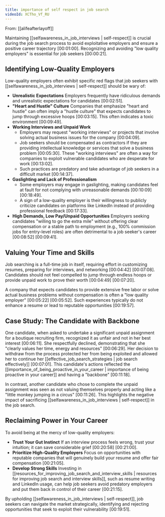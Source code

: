 ```yaml
---
title: importance of self respect in job search
videoId: XCTho_Vf_RU
---
```


From: [[alifeafterlayoff]] <br/> 

Maintaining [[selfawareness_in_job_interviews | self-respect]] is crucial during the job search process to avoid exploitative employers and ensure a positive career trajectory <a class="yt-timestamp" data-t="00:01:00">[00:01:00]</a>. Recognizing and avoiding "low quality employers" is essential for job seekers <a class="yt-timestamp" data-t="00:00:21">[00:00:21]</a>.

## Identifying Low-Quality Employers

Low-quality employers often exhibit specific red flags that job seekers with [[selfawareness_in_job_interviews | self-respect]] should be wary of:

*   **Unrealistic Expectations** Employers frequently have ridiculous demands and unrealistic expectations for candidates <a class="yt-timestamp" data-t="00:02:51">[00:02:51]</a>.
*   **"Heart and Hustle" Culture** Companies that emphasize "heart and hustle" can often imply a "hustle culture" that expects candidates to jump through excessive hoops <a class="yt-timestamp" data-t="00:03:15">[00:03:15]</a>. This often indicates a toxic environment <a class="yt-timestamp" data-t="00:09:49">[00:09:49]</a>.
*   **Working Interviews and Unpaid Work**
    *   Employers may request "working interviews" or projects that involve solving actual business issues for the company <a class="yt-timestamp" data-t="00:04:09">[00:04:09]</a>.
    *   Job seekers should be compensated as contractors if they are providing intellectual knowledge or services that solve a business problem <a class="yt-timestamp" data-t="00:05:30">[00:05:30]</a>. These "working interviews" are often a way for companies to exploit vulnerable candidates who are desperate for work <a class="yt-timestamp" data-t="00:13:02">[00:13:02]</a>.
    *   Such practices are predatory and take advantage of job seekers in a difficult market <a class="yt-timestamp" data-t="00:14:37">[00:14:37]</a>.
*   **Gaslighting and Lack of Professionalism**
    *   Some employers may engage in gaslighting, making candidates feel at fault for not complying with unreasonable demands <a class="yt-timestamp" data-t="00:10:09">[00:10:09]</a> <a class="yt-timestamp" data-t="00:18:49">[00:18:49]</a>.
    *   A sign of a low-quality employer is their willingness to publicly criticize candidates on platforms like LinkedIn instead of providing professional feedback <a class="yt-timestamp" data-t="00:17:33">[00:17:33]</a>.
*   **High Demands, Low Pay/Unpaid Opportunities** Employers seeking candidates "willing to go the extra mile" without offering clear compensation or a stable path to employment (e.g., 100% commission jobs for entry-level roles) are often detrimental to a job seeker's career <a class="yt-timestamp" data-t="00:08:52">[00:08:52]</a> <a class="yt-timestamp" data-t="00:09:41">[00:09:41]</a>.

## Valuing Your Time and Skills

Job searching is a full-time job in itself, requiring effort in customizing resumes, preparing for interviews, and networking <a class="yt-timestamp" data-t="00:04:42">[00:04:42]</a> <a class="yt-timestamp" data-t="00:07:08">[00:07:08]</a>. Candidates should not feel compelled to jump through endless hoops or provide unpaid work to prove their worth <a class="yt-timestamp" data-t="00:04:49">[00:04:49]</a> <a class="yt-timestamp" data-t="00:07:20">[00:07:20]</a>.

A company that expects candidates to provide extensive free labor or solve actual business problems without compensation is often a "low quality employer" <a class="yt-timestamp" data-t="00:05:22">[00:05:22]</a> <a class="yt-timestamp" data-t="00:05:52">[00:05:52]</a>. Such experiences typically do not enhance a resume or lead to reputable opportunities <a class="yt-timestamp" data-t="00:19:57">[00:19:57]</a>.

## Case Study: The Candidate with Backbone

One candidate, when asked to undertake a significant unpaid assignment for a boutique recruiting firm, recognized it as unfair and not in her best interest <a class="yt-timestamp" data-t="00:06:11">[00:06:11]</a>. She respectfully declined, demonstrating that she "clearly values her time, energy and resources" <a class="yt-timestamp" data-t="00:06:29">[00:06:29]</a>. Her decision to withdraw from the process protected her from being exploited and allowed her to continue her [[effective_job_search_strategies | job search effectively]] <a class="yt-timestamp" data-t="00:07:01">[00:07:01]</a>. This candidate's actions reflected the [[importance_of_being_proactive_in_your_career | importance of being proactive in your career]] and having a "backbone" <a class="yt-timestamp" data-t="00:11:18">[00:11:18]</a>.

In contrast, another candidate who chose to complete the unpaid assignment was seen as not valuing themselves properly and acting like a "little monkey jumping in a circus" <a class="yt-timestamp" data-t="00:11:26">[00:11:26]</a>. This highlights the negative impact of sacrificing [[selfawareness_in_job_interviews | self-respect]] in the job search.

## Reclaiming Power in Your Career

To avoid being at the mercy of low-quality employers:

*   **Trust Your Gut Instinct** If an interview process feels wrong, trust your intuition; it can save considerable grief <a class="yt-timestamp" data-t="00:20:58">[00:20:58]</a> <a class="yt-timestamp" data-t="00:21:00">[00:21:00]</a>.
*   **Prioritize High-Quality Employers** Focus on opportunities with reputable companies that will genuinely build your resume and offer fair compensation <a class="yt-timestamp" data-t="00:21:05">[00:21:05]</a>.
*   **Develop Strong Skills** Investing in [[resources_for_improving_job_search_and_interview_skills | resources for improving job search and interview skills]], such as resume writing and LinkedIn usage, can help job seekers avoid predatory employers and put them back in control of their career <a class="yt-timestamp" data-t="00:21:15">[00:21:15]</a>.

By upholding [[selfawareness_in_job_interviews | self-respect]], job seekers can navigate the market strategically, identifying and rejecting opportunities that seek to exploit their vulnerability <a class="yt-timestamp" data-t="00:19:51">[00:19:51]</a>.